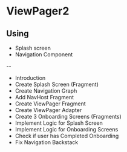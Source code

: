 # ViewPager2

## Using

- Splash screen
- Navigation Component

--

- Introduction
- Create Splash Screen (Fragment)
- Create Navigation Graph
- Add NavHost Fragment
- Create ViewPager Fragment
- Create ViewPager Adapter
- Create 3 Onboarding Screens (Fragments)
- Implement Logic for Splash Screen
- Implement Logic for Onboarding Screens
- Check if user has Completed Onboarding
- Fix Navigation Backstack

